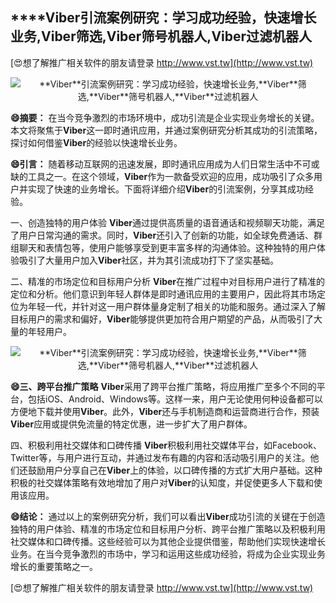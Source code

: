 ## ****Viber**引流案例研究：学习成功经验，快速增长业务,**Viber**筛选,**Viber**筛号机器人,**Viber**过滤机器人**

[😍想了解推广相关软件的朋友请登录 http://www.vst.tw](http://www.vst.tw)

 <center><img src="https://vst.tw/MP4/tuiguang/png/0.png" alt="**Viber**引流案例研究：学习成功经验，快速增长业务,**Viber**筛选,**Viber**筛号机器人,**Viber**过滤机器人"></center>

**😄摘要：**
在当今竞争激烈的市场环境中，成功引流是企业实现业务增长的关键。本文将聚焦于**Viber**这一即时通讯应用，并通过案例研究分析其成功的引流策略，探讨如何借鉴**Viber**的经验以快速增长业务。

**😄引言：**
随着移动互联网的迅速发展，即时通讯应用成为人们日常生活中不可或缺的工具之一。在这个领域，**Viber**作为一款备受欢迎的应用，成功吸引了众多用户并实现了快速的业务增长。下面将详细介绍**Viber**的引流案例，分享其成功经验。

一、创造独特的用户体验
**Viber**通过提供高质量的语音通话和视频聊天功能，满足了用户日常沟通的需求。同时，**Viber**还引入了创新的功能，如全球免费通话、群组聊天和表情包等，使用户能够享受到更丰富多样的沟通体验。这种独特的用户体验吸引了大量用户加入**Viber**社区，并为其引流成功打下了坚实基础。

二、精准的市场定位和目标用户分析
**Viber**在推广过程中对目标用户进行了精准的定位和分析。他们意识到年轻人群体是即时通讯应用的主要用户，因此将其市场定位为年轻一代，并针对这一用户群体量身定制了相关的功能和服务。通过深入了解目标用户的需求和偏好，**Viber**能够提供更加符合用户期望的产品，从而吸引了大量的年轻用户。

 <center><img src="https://vst.tw/MP4/tuiguang/png/0.png" alt="**Viber**引流案例研究：学习成功经验，快速增长业务,**Viber**筛选,**Viber**筛号机器人,**Viber**过滤机器人"></center>

**😄三、跨平台推广策略**
**Viber**采用了跨平台推广策略，将应用推广至多个不同的平台，包括iOS、Android、Windows等。这样一来，用户无论使用何种设备都可以方便地下载并使用**Viber**。此外，**Viber**还与手机制造商和运营商进行合作，预装**Viber**应用或提供免流量的特定优惠，进一步扩大了用户群体。

四、积极利用社交媒体和口碑传播
**Viber**积极利用社交媒体平台，如Facebook、Twitter等，与用户进行互动，并通过发布有趣的内容和活动吸引用户的关注。他们还鼓励用户分享自己在**Viber**上的体验，以口碑传播的方式扩大用户基础。这种积极的社交媒体策略有效地增加了用户对**Viber**的认知度，并促使更多人下载和使用该应用。

**😄结论：**
通过以上的案例研究分析，我们可以看出**Viber**成功引流的关键在于创造独特的用户体验、精准的市场定位和目标用户分析、跨平台推广策略以及积极利用社交媒体和口碑传播。这些经验可以为其他企业提供借鉴，帮助他们实现快速增长业务。在当今竞争激烈的市场中，学习和运用这些成功经验，将成为企业实现业务增长的重要策略之一。

[😍想了解推广相关软件的朋友请登录 http://www.vst.tw](http://www.vst.tw)



